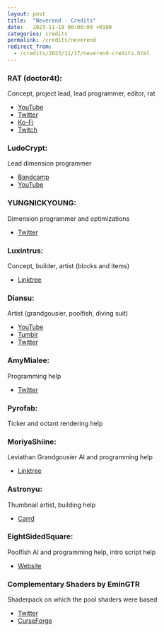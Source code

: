 ```yaml
---
layout: post
title:  "Neverend - Credits"
date:   2023-11-18 00:00:00 +0100
categories: credits
permalink: /credits/neverend
redirect_from:
  - /credits/2023/11/17/neverend-credits.html
---
```


### RAT (doctor4t):

Concept, project lead, lead programmer, editor, rat

- [YouTube](https://www.youtube.com/doctor4t)
- [Twitter](https://twitter.com/doctor4t_)
- [Ko-Fi](https://ko-fi.com/doctor4t)
- [Twitch](https://www.twitch.tv/doctor4t)

### LudoCrypt:

Lead dimension programmer

- [Bandcamp](https://ludocrypt.bandcamp.com/music)
- [YouTube](https://www.youtube.com/channel/UCH-PgyrmXJPsin_xb5lv5gg)

### YUNGNICKYOUNG:

Dimension programmer and optimizations

- [Twitter](https://twitter.com/yungnickyoung)

### Luxintrus:

Concept, builder, artist (blocks and items)

- [Linktree](https://linktr.ee/luxintrus)

### Diansu:

Artist (grandgousier, poolfish, diving suit)

- [YouTube](https://www.youtube.com/@diansu4403/videos)
- [Tumblr](https://www.tumblr.com/diansuartistry)
- [Twitter](https://twitter.com/Diansu16)

### AmyMialee:

Programming help

- [Twitter](https://twitter.com/amy_mialee)

### Pyrofab:

Ticker and octant rendering help

### MoriyaShiine:

Leviathan Grandgousier AI and programming help

- [Linktree](https://linktr.ee/moriyashiine)

### Astronyu:

Thumbnail artist, building help

- [Carrd](https://astronyu.carrd.co/)

### EightSidedSquare:

Poolfish AI and programming help, intro script help

- [Website](https://eightsidedsquare.com/)

### Complementary Shaders by EminGTR

Shaderpack on which the pool shaders were based

- [Twitter](https://twitter.com/emingtr?lang=en)
- [CurseForge](https://legacy.curseforge.com/members/emingtr/projects)